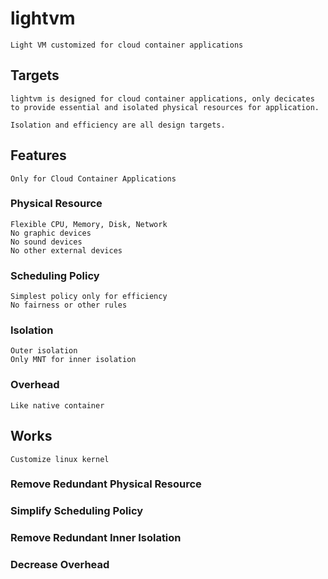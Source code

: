 # lightvm

	Light VM customized for cloud container applications

## Targets

	lightvm is designed for cloud container applications, only decicates to provide essential and isolated physical resources for application. 

	Isolation and efficiency are all design targets.

## Features

	Only for Cloud Container Applications

### Physical Resource

	Flexible CPU, Memory, Disk, Network
	No graphic devices
	No sound devices
	No other external devices

### Scheduling Policy

	Simplest policy only for efficiency
	No fairness or other rules

### Isolation

	Outer isolation
	Only MNT for inner isolation

### Overhead
	
	Like native container


## Works

	Customize linux kernel

### Remove Redundant Physical Resource

### Simplify Scheduling Policy

### Remove Redundant Inner Isolation

### Decrease Overhead

